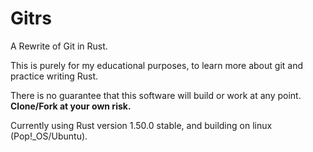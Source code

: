 # Gitrs

A Rewrite of Git in Rust.

This is purely for my educational purposes, to learn more about git and practice writing Rust.

There is no guarantee that this software will build or work at any point. **Clone/Fork at your own risk.**

Currently using Rust version 1.50.0 stable, and building on linux (Pop!_OS/Ubuntu).
